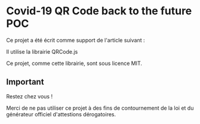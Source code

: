 # Covid-19 QR Code back to the future POC
Ce projet a été écrit comme support de l'article suivant :

Il utilise la librairie QRCode.js

Ce projet, comme cette librairie, sont sous licence MIT.

## Important
Restez chez vous !

Merci de ne pas utiliser ce projet à des fins de contournement de la loi et du générateur officiel d'attestions dérogatoires.
